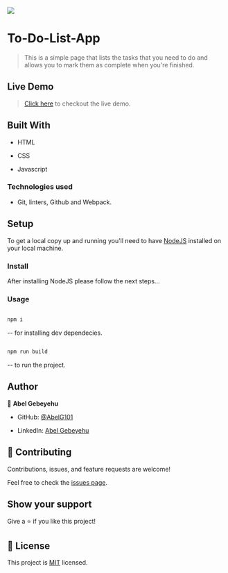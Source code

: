 ![](https://img.shields.io/badge/Microverse-blueviolet)

  

# To-Do-List-App

  

> This is a simple page that lists the tasks that you need to do and allows you to mark them as complete when you're finished.

  

## Live Demo

> [Click here](https://abelg101.github.io/To-Do-List-App/) to checkout the live demo.

  

## Built With

  

- HTML

- CSS

- Javascript

  

### Technologies used

- Git, linters, Github and Webpack.

  
  

## Setup

To get a local copy up and running you'll need to have [NodeJS](https://nodejs.org/en/download/) installed on your local machine.

  

### Install

After installing NodeJS please follow the next steps...

  

### Usage

```bash

npm i

```

-- for installing dev dependecies.

```bash

npm run build

```
-- to run the project.

  

## Author

  

👤 **Abel Gebeyehu**

  

- GitHub: [@AbelG101](https://github.com/AbelG101)

- LinkedIn: [Abel Gebeyehu](https://www.linkedin.com/in/abel-gebeyehu-779743183/)

  
  

## 🤝 Contributing

  

Contributions, issues, and feature requests are welcome!

  

Feel free to check the [issues page](../../issues/).

  

## Show your support

  

Give a ⭐️ if you like this project!

  

## 📝 License

  

This project is [MIT](./MIT.md) licensed.
